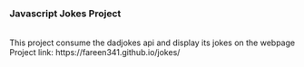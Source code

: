 <h3>Javascript Jokes Project</h3><br>
This project consume the dadjokes api and display its jokes on the webpage <br>
Project link: https://fareen341.github.io/jokes/
